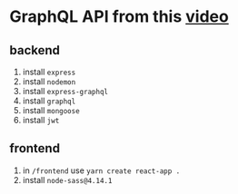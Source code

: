 # GraphQL API from this [video](https://youtu.be/sOUNgOx0GcU?list=PL55RiY5tL51rG1x02Yyj93iypUuHYXcB_&t=112)

## backend

1. install `express`
1. install `nodemon`
1. install `express-graphql`
1. install `graphql`
1. install `mongoose`
1. install `jwt`

## frontend

1. in `/frontend` use `yarn create react-app .`
1. install `node-sass@4.14.1`

